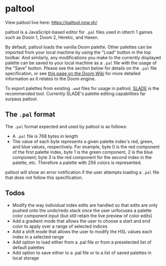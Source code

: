 # paltool

View paltool live here: https://paltool.now.sh/

paltool is a JavaScript-based editor for `.pal` files used in idtech 1 games such as Doom 1, Doom 2, Heretic, and Hexen.

By default, paltool loads the vanilla Doom palette. Other palettes can be imported from your local machine by using the "Load" button in the top toolbar. And similarly, any modifications you make to the currently displayed palette can be saved to your local machine as a `.pal` file with the usage of the "Save" button. Please see the section below for details on the `.pal` file specification, or see [this page on the Doom Wiki](https://doomwiki.org/wiki/PLAYPAL) for more detailed information as it relates to the Doom engine.

To export palettes from existing `.wad` files for usage in paltool, [SLADE](http://slade.mancubus.net/) is the recommended tool. Currently SLADE's palette editing capabilities far surpass paltool.

## The `.pal` format

The `.pal` format expected and used by paltool is as follows:

- A `.pal` file is 768 bytes in length
- The value of each byte represents a given palette index's red, green, and blue values, respectively. For example, byte 0 is the red component of the first palette index, byte 1 is the green component, 2 is the blue component; byte 3 is the red component for the second index in the palette, etc. Therefore a palette with 256 colors is represented.

paltool will show an error notification if the user attempts loading a `.pal` file that does not follow this specification.

## Todos

- Modify the way individual index edits are handled so that edits are only pushed onto the undo/redo stack once the user unfocuses a palette color component input (but still retain the live preview of color edits)
- Add a gradient mode that allows the user to choose a start and end color to apply over a range of selected indices
- Add a shift mode that allows the user to modify the HSL values each index in a selected range
- Add option to load either from a .pal file or from a preselected list of default palettes
- Add option to save either to a .pal file or to a list of saved palettes in local storage
